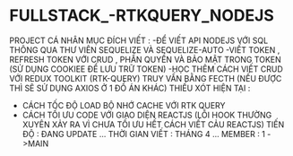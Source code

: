 # FULLSTACK_-RTKQUERY_NODEJS
PROJECT CÁ NHÂN
MỤC ĐÍCH VIẾT :
-ĐỂ VIẾT API NODEJS VỚI SQL THÔNG QUA THƯ VIÊN SEQUELIZE VÀ SEQUELIZE-AUTO 
-VIẾT TOKEN , REFRESH TOKEN VỚI  CRUD , PHẦN QUYỀN VÀ BẢO MẬT TRONG TOKEN (SỬ DỤNG COOKIEE ĐỂ LƯU TRỮ TOKEN)
-HỌC THÊM CÁCH VIẾT CRUD VỚI REDUX TOOLKIT (RTK-QUERY) TRUY VẤN BẰNG FECTH (NẾU ĐƯỢC THÌ SẼ SỬ DỤNG AXIOS Ở 1 ĐỒ ÁN KHÁC)
THIẾU XÓT HIỆN TẠI :
- CÁCH TỐC ĐỘ LOAD BỘ NHỚ CACHE VỚI RTK QUERY
- CÁCH TỐI ƯU CODE VỚI GIAO DIỆN REACTJS (LỖI HOOK THƯỜNG XUYÊN XẢY RA VÌ CHƯA TỐI ƯU HẾT CÁCH VIẾT CẢU REACTJS)
TIẾN ĐỘ : ĐANG UPDATE ...
THỜI GIAN VIẾT : THÁNG 4 ...
MEMBER : 1 ->MAIN

